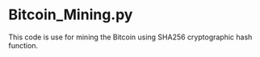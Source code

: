 # Bitcoin_Mining.py
This code is use for mining the Bitcoin using SHA256 cryptographic hash function.
